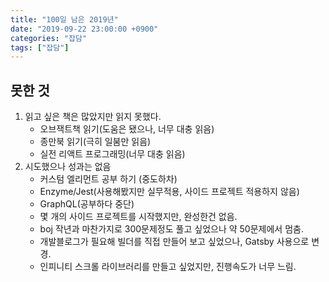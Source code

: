 ```yaml
---
title: "100일 남은 2019년"
date: "2019-09-22 23:00:00 +0900"
categories: "잡담"
tags: ["잡담"]
---
```


## 못한 것

1. 읽고 싶은 책은 많았지만 읽지 못했다.
    - 오브잭트책 읽기(도움은 됐으나, 너무 대충 읽음)
    - 종만북 읽기(극히 일붐만 읽음)
    - 실전 리액트 프로그래밍(너무 대충 읽음)
2. 시도했으나 성과는 없음
    - 커스텀 엘리먼트 공부 하기 (중도하차)
    - Enzyme/Jest(사용해봤지만 실무적용, 사이드 프로젝트 적용하지 않음)
    - GraphQL(공부하다 중단)
    - 몇 개의 사이드 프로젝트를 시작했지만, 완성한건 없음.
    - boj 작년과 마찬가지로 300문제정도 풀고 싶었으나 약 50문제에서 멈춤.
    - 개발블로그가 필요해 빌더를 직접 만들어 보고 싶었으나, Gatsby 사용으로 변경.
    - 인피니티 스크롤 라이브러리를 만들고 싶었지만, 진행속도가 너무 느림.


